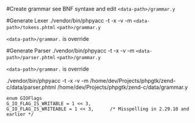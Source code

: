 #Create grammar
see BNF syntaxe and edit `<data-path>/grammar.y`

#Generate Lexer
./vendor/bin/phpyacc -t -x -v -m `<data-path>/tokens.phtml` `<path>/grammar.y`

`<data-path>/grammar.` is override

#Generate Parser
./vendor/bin/phpyacc -t -x -v -m `<data-path>/parser.phtml` `<path>/grammar.y`

`<data-path>/grammar.` is override

./vendor/bin/phpyacc -t -x -v -m /home/dev/Projects/phpgtk/zend-c/data/parser.phtml /home/dev/Projects/phpgtk/zend-c/data/grammar.y




```
enum GIOFlags
G_IO_FLAG_IS_WRITABLE = 1 << 3,
G_IO_FLAG_IS_WRITEABLE = 1 << 3,      /* Misspelling in 2.29.10 and earlier */
```
